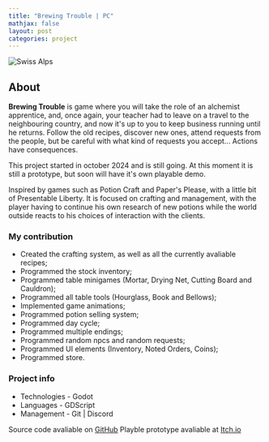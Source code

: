 ```yaml
---
title: "Brewing Trouble | PC"
mathjax: false
layout: post
categories: project
---
```


![Swiss Alps](https://user-images.githubusercontent.com/4943215/55412536-edbba180-5567-11e9-9c70-6d33bca3f8ed.jpg)

## About

<div>
  <p><strong>Brewing Trouble</strong> is game where you will take the role of an alchemist apprentice, and, once again, your teacher had to leave on a travel to the neighbouring country, and now it's up to you to keep business running until he returns. Follow the old recipes, discover new ones, attend requests from the people, but be careful with what kind of requests you accept... Actions have consequences.</p>
  <p>This project started in october 2024 and is still going. At this moment it is still a prototype, but soon will have it's own playable demo.</p>
  <p>Inspired by games such as Potion Craft and Paper's Please, with a little bit of Presentable Liberty. It is focused on crafting and management, with the player having to continue his own research of new potions while the world outside reacts to his choices of interaction with the clients.</p>
</div>


<div>
  <h3><strong>My contribution</strong></h3>
  <ul>
      <li>Created the crafting system, as well as all the currently avaliable recipes;</li>
      <li>Programmed the stock inventory;</li>
      <li>Programmed table minigames (Mortar, Drying Net, Cutting Board and Cauldron);</li>
      <li>Programmed all table tools (Hourglass, Book and Bellows);</li>
      <li>Implemented game animations;</li>
      <li>Programmed potion selling system;</li>
      <li>Programmed day cycle;</li>
      <li>Programmed multiple endings;</li>
      <li>Programmed random npcs and random requests;</li>
      <li>Programmed UI elements (Inventory, Noted Orders, Coins);</li>
      <li>Programmed store.</li>
  </ul>
</div>

<div>
  <h3><strong>Project info</strong></h3>
  <ul>
      <li>Technologies - Godot</li>
      <li>Languages - GDScript</li>
      <li>Management - Git | Discord</li>
  </ul>
  Source code avaliable on <a href="https://github.com/DeArc264/BrewingTrouble/tree/main" target="_blank">GitHub</a>
  Playble prototype avaliable at <a href="https://reddearc.itch.io/brewing-trouble" target="_blank">Itch.io</a>
</div>
